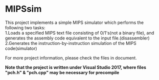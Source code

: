 # MIPSsim

This project implements a simple MIPS simulator which performs the following two tasks:  
1.Loads a specified MIPS text file consisting of 0/1's(not a binary file), and generates the assembly code equivalent to the input file.(disassembler)  
2.Generates the instruction-by-instruction simulation of the MIPS code(simulator)  
  
For more project information, please check the files in document.

**Note that the project is written under Visual Studio 2017, where files "pch.h" & "pch.cpp" may be necessary for precompile**
